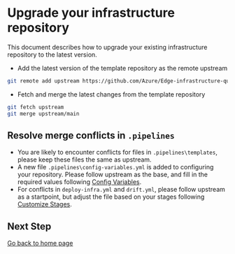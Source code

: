 # Upgrade your infrastructure repository

This document describes how to upgrade your existing infrastructure repository to the latest version.

* Add the latest version of the template repository as the remote upstream
```bash
git remote add upstream https://github.com/Azure/Edge-infrastructure-quickstart-template-ado.git
```
* Fetch and merge the latest changes from the template repository
```bash
git fetch upstream
git merge upstream/main
```

## Resolve merge conflicts in `.pipelines`
* You are likely to encounter conflicts for files in `.pipelines\templates`, please keep these files the same as upstream.
* A new file `.pipelines\config-variables.yml` is added to configuring your repository. Please follow upstream as the base, and fill in the required values following [Config Variables](./Config-Variables.md).
* For conflicts in `deploy-infra.yml` and `drift.yml`, please follow upstream as a startpoint, but adjust the file based on your stages following [Customize Stages](./Customize-Stages.md).

## Next Step

[Go back to home page](../README.md)